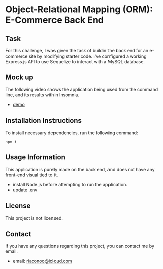 # Object-Relational Mapping (ORM): E-Commerce Back End

## Task

For this challenge, I was given the task of buildin the back end for an e-commerce site by modifying starter code. I've configured a working Express.js API to use Sequelize to interact with a MySQL database.

## Mock up

The following video shows the application being used from the command line, and its results within Insomnia.

- [demo](https://www.youtube.com/watch?v=Uv3oA4POK-Q)

## Installation Instructions

To install necessary dependencies, run the following command:

``` 
npm i
```

## Usage Information

This application is purely made on the back end, and does not have any front-end visual tied to it.

- install Node.js before attempting to run the application.
- update .env

## License

This project is not licensed.

## Contact

If you have any questions regarding this project, you can contact me by email.

- email: riaconoo@icloud.com

